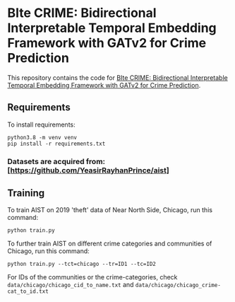 # BIte CRIME: Bidirectional Interpretable Temporal Embedding Framework with GATv2 for Crime Prediction

This repository contains the code for [BIte CRIME: Bidirectional Interpretable Temporal Embedding Framework with GATv2 for Crime Prediction](https://google.com/).

## Requirements

To install requirements:

```setup
python3.8 -m venv venv
pip install -r requirements.txt
```

### Datasets are acquired from: [https://github.com/YeasirRayhanPrince/aist]

## Training

To train AIST on 2019 'theft' data of Near North Side, Chicago, run this command:

```train
python train.py
```

To further train AIST on different crime categories and communities of Chicago, run this command:

```train
python train.py --tct=chicago --tr=ID1 --tc=ID2
```

For IDs of the communities or the crime-categories, check `data/chicago/chicago_cid_to_name.txt` and `data/chicago/chicago_crime-cat_to_id.txt`
